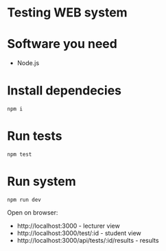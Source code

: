 # Testing WEB system

# Software you need

- Node.js

# Install dependecies

```
npm i
```

# Run tests

```
npm test
```

# Run system

```
npm run dev
```

Open on browser:

- http://localhost:3000 - lecturer view
- http://localhost:3000/test/:id - student view
- http://localhost:3000/api/tests/:id/results - results
